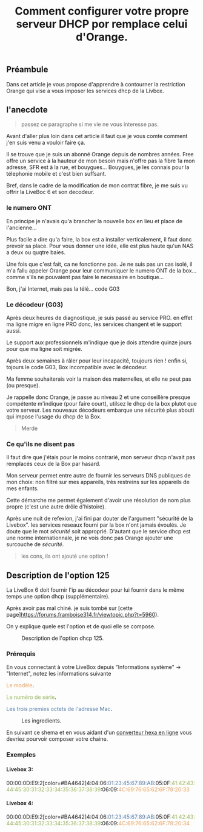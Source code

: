 ﻿---
title: "Comment configurer votre propre serveur DHCP por remplace celui d'Orange."
excerpt: ""
category: Hors-Series
classes: wide
comments: true
tags: 
  - orange
  - livebox
  - dhcp
---

## Préambule

Dans cet article je vous propose d'apprendre à contourner la restriction Orange qui vise a vous imposer les services dhcp de la Livbox.

## l'anecdote

> passez ce paragraphe si me vie ne vous interesse pas.

Avant d'aller plus loin dans cet article il faut que je vous comte comment j'en suis venu a vouloir faire ça.

Il se trouve que je suis un abonné Orange depuis de nombres années. Free offre un service à la hauteur de mon besoin mais n'offre pas la fibre 1a mon adresse, SFR est à la rue, et bouygues... Bouygues, je les connais pour la télephonie mobile et c'est bien suffsant.

Bref, dans le cadre de la modification de mon contrat fibre, je me suis vu offrir la LiveBoc 6 et son decodeur.

### le numero ONT

En principe je n'avais qu'a brancher la nouvelle box en lieu et place de l'ancienne...

Plus facile a dire qu'a faire, la box est a installer verticalement, il faut donc prevoir sa place. Pour vous donner une idée, elle est plus haute qu'un NAS a deux ou quqtre baies.

Une fois que c'est fait, ca ne fonctionne pas. Je ne suis pas un cas isolé, il m'a fallu appeler Orange pour leur communiquer le numero ONT de la box... comme s'ils ne pouvaient pas faire le necessaire en boutique...

Bon, j'ai Internet, mais pas la télé... code G03

### Le décodeur (G03)

Après deux heures de diagnostique, je suis passé au service PRO. en effet ma ligne migre en ligne PRO donc, les services changent et le support aussi.

Le support aux professionnels m'indique que je dois attendre quinze jours pour que ma ligne soit migrée. 

Après deux semaines à râler pour leur incapacité, toujours rien ! enfin si,  tojours le code G03, Box incompatible avec le décodeur.

Ma femme souhaiterais voir la maison des maternelles, et elle ne peut pas (ou presque).

Je rappelle donc Orange, je passe au niveau 2 et une conseillère presque compétente m'indique (pour faire court), utilsez le dhcp de la box plutot que votre serveur. Les nouveaux décodeurs embarque une sécurité plus abouti qui impose l'usage du dhcp de la Box.

> Merde

### Ce qu'ils ne disent pas

Il faut dire que j'étais pour le moins contrarié, mon serveur dhcp n'avait pas remplacés ceux de la Box par hasard.

Mon serveur permet entre autre de fournir les serveurs DNS publiques de mon choix: non filtré sur mes appareils, très restreins sur les appareils de mes enfants.

Cette démarche me permet également d'avoir une résolution de nom plus propre (c'est une autre drôle d'histoire).

Après une nuit de refexion, j'ai fini par douter de l'argument "sécurité de la Livebox". les services reseaux fourni par la box n'ont jamais évoulés. Je doute que le mot _sécurité_ soit approprié. D'autant que le service dhcp est une norme internationnale, je ne vois donc pas Orange ajouter une surcouche de _sécurité_.

> les cons, ils ont ajouté une option !



## Description de l'option 125

La LiveBox 6 doit fournir l'ip au décodeur pour lui fournir dans le même temps une option dhcp (supplémentaire).

Après avoir pas mal chiné. je suis tombé sur [cette page]https://forums.framboise314.fr/viewtopic.php?t=5960).

On y explique quele est l'option et de quoi elle se compose.

<figure style="width: 640px" class="align-center">
  <img src="{{ site.url }}{{ site.baseurl }}/assets/images/2024-02-13_21h17_04.webp" alt="">
  <figcaption>Description de l'option dhcp 125.</figcaption>
</figure> 

### Prérequis

En vous connectant à votre LiveBox depuis "Informations système" → "Internet", notez les informations suivante


<span style="color: #F59D56">Le modèle</span>.

<span style="color: #96B656">Le numéro de série</span>.

<span style="color: #527AAE">Les trois premies octets de l'adresse Mac</span>.

<figure style="width: 640px" class="align-center">
  <img src="{{ site.url }}{{ site.baseurl }}/assets/images/2024-02-14_22h51_27.webp" alt="">
  <figcaption>Les ingredients.</figcaption>
</figure> 

En suivant ce shema et en vous aidant d'un [converteur hexa en ligne](https://string-functions.com/string-hex.aspx) vous devriez pourvoir composer votre chaine.

### Exemples

#### Livebox 3:

00:00:0D:E9:2[color=#BA4642]4</span>:04:06:<span style="color: #527AAE">01:23:45:67:89:AB</span>:05:0F<span style="color: #96B656">:41:42:43:44:45:30:31:32:33:34:35:36:37:38:39</span>:06:09:<span style="color: #F59D56">4C:69:76:65:62:6F:78:20:33</span>

#### Livebox 4:

00:00:0D:E9:2[color=#BA4642]4</span>:04:06:<span style="color: #527AAE">01:23:45:67:89:AB</span>:05:0F<span style="color: #96B656">:41:42:43:44:45:30:31:32:33:34:35:36:37:38:39</span>:06:09:<span style="color: #F59D56">4C:69:76:65:62:6F:78:20:34</span>